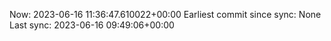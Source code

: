 Now: 2023-06-16 11:36:47.610022+00:00 Earliest commit since sync: None Last sync: 2023-06-16 09:49:06+00:00
